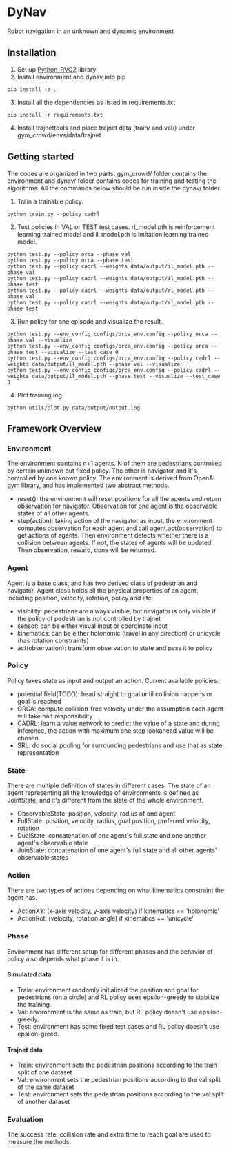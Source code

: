 # DyNav
Robot navigation in an unknown and dynamic environment


## Installation
1. Set up [Python-RVO2](https://github.com/sybrenstuvel/Python-RVO2) library
2. Install environment and dynav into pip
```
pip install -e .
```
3. Install all the dependencies as listed in requirements.txt
```
pip install -r requirements.txt
```
4. Install trajnettools and place trajnet data (train/ and val/) under gym_crowd/envs/data/trajnet

## Getting started
The codes are organized in two parts: gym_crowd/ folder contains the environment and
dynav/ folder contains codes for training and testing the algorithms. All the commands 
below should be run inside the dynav/ folder.


1. Train a trainable policy.
```
python train.py --policy cadrl
```
2. Test policies in VAL or TEST test cases. rl_model.pth is reinforcement learning trained model and il_model.pth
is imitation learning trained model.
```
python test.py --policy orca --phase val
python test.py --policy orca --phase test
python test.py --policy cadrl --weights data/output/il_model.pth --phase val
python test.py --policy cadrl --weights data/output/il_model.pth --phase test
python test.py --policy cadrl --weights data/output/rl_model.pth --phase val
python test.py --policy cadrl --weights data/output/rl_model.pth --phase test
```
3. Run policy for one episode and visualize the result.
```
python test.py --env_config configs/orca_env.config --policy orca --phase val --visualize
python test.py --env_config configs/orca_env.config --policy orca --phase test --visualize --test_case 0
python test.py --env_config configs/orca_env.config --policy cadrl --weights data/output/il_model.pth --phase val --visualize
python test.py --env_config configs/orca_env.config --policy cadrl --weights data/output/il_model.pth --phase test --visualize --test_case 0
```
4. Plot training log
```
python utils/plot.py data/output/output.log
```


## Framework Overview
### Environment
The environment contains n+1 agents. N of them are pedestrians controlled by certain unknown
but fixed policy. The other is navigator and it's controlled by one known policy.
The environment is derived from OpenAI gym library, and has implemented two abstract methods.
* reset(): the environment will reset positions for all the agents and return observation 
for navigator. Observation for one agent is the observable states of all other agents.
* step(action): taking action of the navigator as input, the environment computes observation
for each agent and call agent.act(observation) to get actions of agents. Then environment detects
whether there is a collision between agents. If not, the states of agents will be updated. Then 
observation, reward, done will be returned.


### Agent
Agent is a base class, and has two derived class of pedestrian and navigator. Agent class holds
all the physical properties of an agent, including position, velocity, rotation, policy and etc.
* visibility: pedestrians are always visible, but navigator is only visible if the policy of 
pedestrian is not controlled by trajnet
* sensor: can be either visual input or coordinate input
* kinematics: can be either holonomic (travel in any direction) or unicycle (has rotation constraints)
* act(observation): transform observation to state and pass it to policy

### Policy
Policy takes state as input and output an action. Current available policies:
* potential field(TODO): head straight to goal until collision happens or goal is reached
* ORCA: compute collision-free velocity under the assumption each agent will take half responsibility
* CADRL: learn a value network to predict the value of a state and during inference,
the action with maximum one step lookahead value will be chosen.
* SRL: do social pooling for surrounding pedestrians and use that as state representation

### State
There are multiple definition of states in different cases. The state of an agent representing all
the knowledge of environments is defined as JointState, and it's different from the state of the whole environment.
* ObservableState: position, velocity, radius of one agent
* FullState: position, velocity, radius, goal position, preferred velocity, rotation
* DualState: concatenation of one agent's full state and one another agent's observable state
* JoinState: concatenation of one agent's full state and all other agents' observable states 

### Action
There are two types of actions depending on what kinematics constraint the agent has.
* ActionXY: (x-axis velocity, y-axis velocity) if kinematics == 'holonomic'
* ActionRot: (velocity, rotation angle) if kinematics == 'unicycle'

### Phase
Environment has different setup for different phases and the behavior of policy also 
depends what phase it is in.
#### Simulated data
* Train: environment randomly initialized the position and goal for pedestrians (on a circle) and RL policy
uses epsilon-greedy to stabilize the training.
* Val: environment is the same as train, but RL policy doesn't use epsilon-greedy.
* Test: environment has some fixed test cases and RL policy doesn't use epsilon-greed. 
#### Trajnet data
* Train: environment sets the pedestrian positions according to the train split of one dataset
* Val: environment sets the pedestrian positions according to the val split of the same dataset
* Test: environment sets the pedestrian positions according to the val split of another dataset

### Evaluation
The success rate, collision rate and extra time to reach goal are used to measure
the methods.
